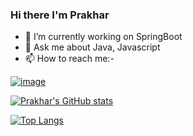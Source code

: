 ### Hi there  I'm Prakhar

- 🔭 I’m currently working on SpringBoot 
- 💬 Ask me about Java, Javascript
- 📫 How to reach me:-

[![image](https://img.shields.io/badge/LinkedIn-0077B5?style=for-the-badge&logo=linkedin&logoColor=white)](https://www.linkedin.com/in/kprakhar04/)


[![Prakhar's GitHub stats](https://github-readme-stats.vercel.app/api?username=kprakhar04&show_icons=true&theme=radical)](https://github.com/kprakhar04/github-readme-stats)


[![Top Langs](https://github-readme-stats.vercel.app/api/top-langs/?username=kprakhar04&show_icons=true&theme=radical)](https://github.com/kprakhar04/github-readme-stats)

